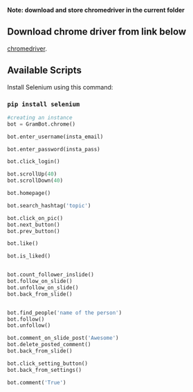 **Note: download and store chromedriver in the current folder**

## Download chrome driver from link below

 [chromedriver](https://chromedriver.chromium.org/downloads).

## Available Scripts

Install Selenium using this command:

### `pip install selenium`

```python
#creating an instance
bot = GramBot.chrome()

bot.enter_username(insta_email)

bot.enter_password(insta_pass)

bot.click_login()

bot.scrollUp(40)
bot.scrollDown(40)

bot.homepage()

bot.search_hashtag('topic')

bot.click_on_pic()
bot.next_button()
bot.prev_button()

bot.like()

bot.is_liked()


bot.count_follower_inslide()
bot.follow_on_slide()
bot.unfollow_on_slide()
bot.back_from_slide()


bot.find_people('name of the person')
bot.follow()
bot.unfollow()

bot.comment_on_slide_post('Awesome')
bot.delete_posted_comment()
bot.back_from_slide()

bot.click_setting_button()
bot.back_from_settings()

bot.comment('True')

```

